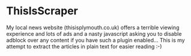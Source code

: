 # ThisIsScraper
My local news website (thisisplymouth.co.uk) offers a terrible viewing experience and lots of ads and a nasty javascript asking you to disable adblock over any content if you have such a plugin enabled... This is my attempt to extract the articles in plain text for easier reading :-)
